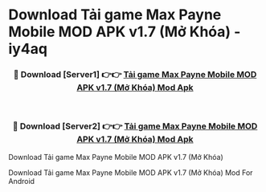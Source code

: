 # Download Tải game Max Payne Mobile MOD APK v1.7 (Mở Khóa) - iy4aq


<div align="center">
<h3>🔴 Download [Server1] 👉👉 <a href="https://apk-comot.site?title=Tải_game_Max_Payne_Mobile_MOD_APK_v1.7_(Mở_Khóa)">Tải game Max Payne Mobile MOD APK v1.7 (Mở Khóa) Mod Apk</a></h3><br>
<h3>🔴 Download [Server2] 👉👉 <a href="https://apk-comot.site?title=Tải_game_Max_Payne_Mobile_MOD_APK_v1.7_(Mở_Khóa)">Tải game Max Payne Mobile MOD APK v1.7 (Mở Khóa) Mod Apk</a></h3>
</div>



Download Tải game Max Payne Mobile MOD APK v1.7 (Mở Khóa) 

Download Tải game Max Payne Mobile MOD APK v1.7 (Mở Khóa) Mod For Android